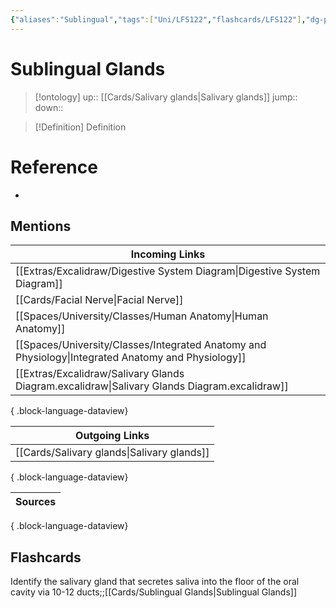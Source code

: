 ```yaml
---
{"aliases":"Sublingual","tags":["Uni/LFS122","flashcards/LFS122"],"dg-publish":true,"permalink":"/cards/sublingual-glands/","dgPassFrontmatter":true}
---
```


# Sublingual Glands

> [!ontology]
> up:: [[Cards/Salivary glands\|Salivary glands]]
> jump:: 
> down:: 

> [!Definition] Definition

# Reference

- 

## Mentions

| Incoming Links                                                                                        |
| ----------------------------------------------------------------------------------------------------- |
| [[Extras/Excalidraw/Digestive System Diagram\|Digestive System Diagram]]                           |
| [[Cards/Facial Nerve\|Facial Nerve]]                                                               |
| [[Spaces/University/Classes/Human Anatomy\|Human Anatomy]]                                         |
| [[Spaces/University/Classes/Integrated Anatomy and Physiology\|Integrated Anatomy and Physiology]] |
| [[Extras/Excalidraw/Salivary Glands Diagram.excalidraw\|Salivary Glands Diagram.excalidraw]]       |

{ .block-language-dataview}

| Outgoing Links                                |
| --------------------------------------------- |
| [[Cards/Salivary glands\|Salivary glands]] |

{ .block-language-dataview}

| Sources |
| ------- |

{ .block-language-dataview}

## Flashcards

Identify the salivary gland that secretes saliva into the floor of the oral cavity via 10-12 ducts;;[[Cards/Sublingual Glands\|Sublingual Glands]]
<!--SR:!2023-10-25,1,130-->